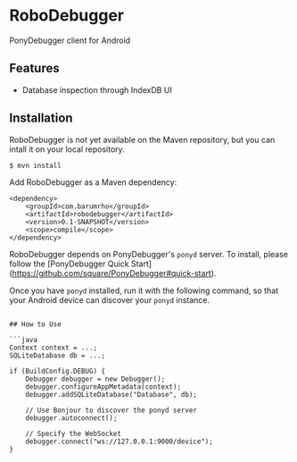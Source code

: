 # RoboDebugger

PonyDebugger client for Android

## Features
- Database inspection through IndexDB UI

## Installation
RoboDebugger is not yet available on the Maven repository, but you
can intall it on your local repository.

```
$ mvn install
```

Add RoboDebugger as a Maven dependency:

```
<dependency>
    <groupId>com.barumrho</groupId>
    <artifactId>robodebugger</artifactId>
    <version>0.1-SNAPSHOT</version>
    <scope>compile</scope>
</dependency>
```

RoboDebugger depends on PonyDebugger's `ponyd` server. To install,
please follow the [PonyDebugger Quick Start]
(https://github.com/square/PonyDebugger#quick-start).

Once you have `ponyd` installed, run it with the following command,
so that your Android device can discover your `ponyd` instance.

```

## How to Use

```java
Context context = ...;
SQLiteDatabase db = ...;

if (BuildConfig.DEBUG) {
    Debugger debugger = new Debugger();
    debugger.configureAppMetadata(context);
    debugger.addSQLiteDatabase("Database", db);

    // Use Bonjour to discover the ponyd server
    debugger.autoconnect();

    // Specify the WebSocket
    debugger.connect("ws://127.0.0.1:9000/device");
}
```

